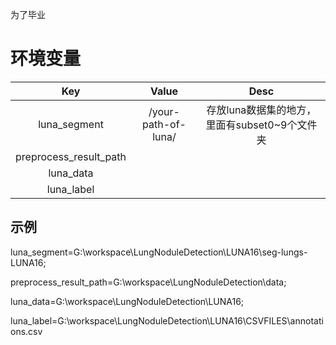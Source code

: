 为了毕业
# 环境变量
Key|Value|Desc
|:----:|:----:|:----:|
|luna_segment|/your-path-of-luna/|存放luna数据集的地方，里面有subset0~9个文件夹|
|preprocess_result_path|||
|luna_data|||
|luna_label|||

## 示例
luna_segment=G:\workspace\LungNoduleDetection\LUNA16\seg-lungs-LUNA16;

preprocess_result_path=G:\workspace\LungNoduleDetection\data;

luna_data=G:\workspace\LungNoduleDetection\LUNA16;

luna_label=G:\workspace\LungNoduleDetection\LUNA16\CSVFILES\annotations.csv